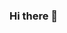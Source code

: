 ### Hi there 👋

<!--
**hervibest/hervibest** is a ✨ _special_ ✨ repository because its `README.md` (this file) appears on your GitHub profile.

👋 Hi, I’m Hervi Nur Rahmandien

👀 I'm a webdeveloper and MERN Enthusiasts

📫 instagram : instagram.com/hervibest
![GitHub Stats](https://github-readme-stats.vercel.app/api?username=hervibest &theme=radical)
-->
